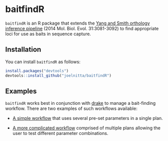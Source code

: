 # baitfindR

`baitfindR` is an R package that extends the [Yang and Smith orthology inference pipeline](https://bitbucket.org/yangya/phylogenomic_dataset_construction/overview) (2014 Mol. Biol. Evol. 31:3081-3092) to find appropriate loci for use as baits in sequence capture.

## Installation

You can install `baitfindR` as follows:

``` r
install.packages("devtools")
devtools::install_github("joelnitta/baitfindR")
```

## Examples

`baitfindR` works best in conjunction with [drake](https://ropensci.github.io/drake/) to manage a bait-finding workflow. There are two examples of such workflows available:

- [A simple workflow](https://github.com/joelnitta/baitfindR_simple) that uses several pre-set parameters in a single plan.

- [A more complicated workflow](https://github.com/joelnitta/baitfindR_complex) comprised of multiple plans allowing the user to test different parameter combinations.
